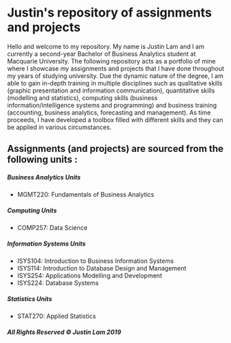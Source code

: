# Justin's repository of assignments and projects 
Hello and welcome to my repository. My name is Justin Lam and I am currently a second-year Bachelor of Business Analytics student at Macquarie University. The following repository acts as a portfolio of mine where I showcase my assignments and projects that I have done throughout my years of studying university. Due the dynamic nature of the degree, I am able to gain in-depth training in multiple disciplines such as qualitative skills (graphic presentation and information communication), quantitative skills (modelling and statistics), computing skills (business information/intelligence systems and programming) and business training (accounting, business analytics, forecasting and management). As time proceeds, I have developed a toolbox filled with different skills and they can be applied in various circumstances.  

## Assignments (and projects) are sourced from the following units :
##### Business Analytics Units 
- MGMT220: Fundamentals of Business Analytics  

##### Computing Units 
- COMP257: Data Science 

##### Information Systems Units 
- ISYS104: Introduction to Business Information Systems
- ISYS114: Introduction to Database Design and Management
- ISYS254: Applications Modelling and Development 
- ISYS224: Database Systems

##### Statistics Units 
- STAT270: Applied Statistics


##### All Rights Reserved © Justin Lam 2019
